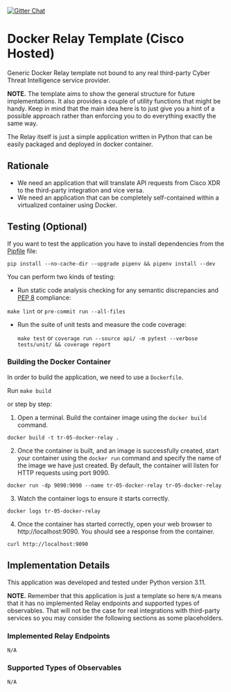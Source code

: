 [![Gitter Chat](https://img.shields.io/badge/gitter-join%20chat-brightgreen.svg)](https://gitter.im/CiscoSecurity/Threat-Response "Gitter Chat")

# Docker Relay Template (Cisco Hosted)

Generic Docker Relay template not bound to any real third-party Cyber Threat
Intelligence service provider.

**NOTE.** The template aims to show the general structure for future
implementations. It also provides a couple of utility functions that might be
handy. Keep in mind that the main idea here is to just give you a hint of a
possible approach rather than enforcing you to do everything exactly the same
way.

The Relay itself is just a simple application written in Python that can be
easily packaged and deployed in docker container.

## Rationale

- We need an application that will translate API requests from Cisco XDR to the third-party integration and vice versa.
- We need an application that can be completely self-contained within a virtualized container using Docker.

## Testing (Optional)

If you want to test the application you have to install dependencies from the [Pipfile](code/Pipfile) file:
```
pip install --no-cache-dir --upgrade pipenv && pipenv install --dev
```

You can perform two kinds of testing:

- Run static code analysis checking for any semantic discrepancies and
[PEP 8](https://www.python.org/dev/peps/pep-0008/) compliance:

 `make lint` or `pre-commit run --all-files`

- Run the suite of unit tests and measure the code coverage:

  `make test` or `coverage run --source api/ -m pytest --verbose tests/unit/ && coverage report`

### Building the Docker Container
In order to build the application, we need to use a `Dockerfile`.

Run `make build`

or step by step:

 1. Open a terminal.  Build the container image using the `docker build` command.

```
docker build -t tr-05-docker-relay .
```

 2. Once the container is built, and an image is successfully created, start your container using the `docker run` command and specify the name of the image we have just created.  By default, the container will listen for HTTP requests using port 9090.

```
docker run -dp 9090:9090 --name tr-05-docker-relay tr-05-docker-relay
```

 3. Watch the container logs to ensure it starts correctly.

```
docker logs tr-05-docker-relay
```

 4. Once the container has started correctly, open your web browser to http://localhost:9090.  You should see a response from the container.

```
curl http://localhost:9090
```

## Implementation Details

This application was developed and tested under Python version 3.11.

**NOTE.** Remember that this application is just a template so here `N/A` means
that it has no implemented Relay endpoints and supported types of observables.
That will not be the case for real integrations with third-party services so
you may consider the following sections as some placeholders.

### Implemented Relay Endpoints

`N/A`

### Supported Types of Observables

`N/A`
